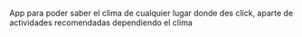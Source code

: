 App para poder saber el clima de cualquier lugar donde des click, aparte de actividades recomendadas dependiendo el clima
